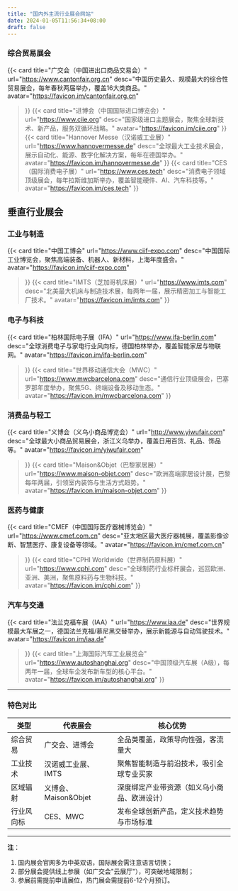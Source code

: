 ```yaml
---
title: "国内外主流行业展会网站"
date: 2024-01-05T11:56:34+08:00
draft: false
---
```



### **综合贸易展会**

<div class="row"> 

{{< card
    title="广交会（中国进出口商品交易会）"
    url="https://www.cantonfair.org.cn"
    desc="中国历史最久、规模最大的综合性贸易展会，每年春秋两届举办，覆盖16大类商品。"
    avatar="https://favicon.im/cantonfair.org.cn"
>}}
{{< card
    title="进博会（中国国际进口博览会）"
    url="https://www.ciie.org"
    desc="国家级进口主题展会，聚焦全球新技术、新产品，服务双循环战略。"
    avatar="https://favicon.im/ciie.org"
>}}
{{< card
    title="Hannover Messe（汉诺威工业展）"
    url="https://www.hannovermesse.de"
    desc="全球最大工业技术展会，展示自动化、能源、数字化解决方案，每年在德国举办。"
    avatar="https://favicon.im/hannovermesse.de"
>}}
{{< card
    title="CES（国际消费电子展）"
    url="https://www.ces.tech"
    desc="消费电子领域顶级展会，每年拉斯维加斯举办，覆盖智能硬件、AI、汽车科技等。"
    avatar="https://favicon.im/ces.tech"
>}}

</div>


## **垂直行业展会**

### **工业与制造**

<div class="row"> 

{{< card
    title="中国工博会"
    url="https://www.ciif-expo.com"
    desc="中国国际工业博览会，聚焦高端装备、机器人、新材料，上海年度盛会。"
    avatar="https://favicon.im/ciif-expo.com"
>}}
{{< card
    title="IMTS（芝加哥机床展）"
    url="https://www.imts.com"
    desc="北美最大机床与制造技术展，每两年一届，展示精密加工与智能工厂技术。"
    avatar="https://favicon.im/imts.com"
>}}

</div>

### **电子与科技**

<div class="row"> 

{{< card
    title="柏林国际电子展（IFA）"
    url="https://www.ifa-berlin.com"
    desc="全球消费电子与家电行业风向标，德国柏林举办，覆盖智能家居与物联网。"
    avatar="https://favicon.im/ifa-berlin.com"
>}}
{{< card
    title="世界移动通信大会（MWC）"
    url="https://www.mwcbarcelona.com"
    desc="通信行业顶级展会，巴塞罗那年度举办，聚焦5G、终端设备及移动生态。"
    avatar="https://favicon.im/mwcbarcelona.com"
>}}

</div>

### **消费品与轻工**

<div class="row"> 

{{< card
    title="义博会（义乌小商品博览会）"
    url="http://www.yiwufair.com"
    desc="全球最大小商品贸易展会，浙江义乌举办，覆盖日用百货、礼品、饰品等。"
    avatar="https://favicon.im/yiwufair.com"
>}}
{{< card
    title="Maison&Objet（巴黎家居展）"
    url="https://www.maison-objet.com"
    desc="欧洲高端家居设计展，巴黎每年两届，引领室内装饰与生活方式趋势。"
    avatar="https://favicon.im/maison-objet.com"
>}}

</div>

### **医药与健康**

<div class="row"> 

{{< card
    title="CMEF（中国国际医疗器械博览会）"
    url="https://www.cmef.com.cn"
    desc="亚太地区最大医疗器械展，覆盖影像诊断、智慧医疗、康复设备等领域。"
    avatar="https://favicon.im/cmef.com.cn"
>}}
{{< card
    title="CPHI Worldwide（世界制药原料展）"
    url="https://www.cphi.com"
    desc="全球制药行业标杆展会，巡回欧洲、亚洲、美洲，聚焦原料药与生物科技。"
    avatar="https://favicon.im/cphi.com"
>}}

</div>

### **汽车与交通**

<div class="row"> 

{{< card
    title="法兰克福车展（IAA）"
    url="https://www.iaa.de"
    desc="世界规模最大车展之一，德国法兰克福/慕尼黑交替举办，展示新能源与自动驾驶技术。"
    avatar="https://favicon.im/iaa.de"
>}}
{{< card
    title="上海国际汽车工业展览会"
    url="https://www.autoshanghai.org"
    desc="中国顶级汽车展（A级），每两年一届，全球车企发布新车型的核心平台。"
    avatar="https://favicon.im/autoshanghai.org"
>}}

</div>

---

### **特色对比**

| **类型** | **代表展会** | **核心优势** |
| --- | --- | --- |
| 综合贸易 | 广交会、进博会 | 全品类覆盖，政策导向性强，客流量大 |
| 工业技术 | 汉诺威工业展、IMTS | 聚焦智能制造与前沿技术，吸引全球专业买家 |
| 区域辐射 | 义博会、Maison&Objet | 深度绑定产业带资源（如义乌小商品、欧洲设计） |
| 行业风向标 | CES、MWC | 发布全球创新产品，定义技术趋势与市场标准 |

---

**注**：

1. 国内展会官网多为中英双语，国际展会需注意语言切换；
2. 部分展会提供线上参展（如广交会"云展厅"），可突破地域限制；
3. 参展前需提前申请展位，热门展会需提前6-12个月预订。